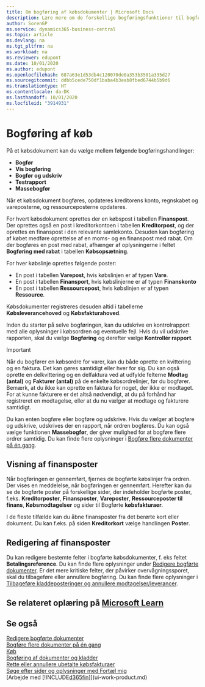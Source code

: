 ```yaml
---
title: Om bogføring af købsdokumenter | Microsoft Docs
description: Lære mere om de forskellige bogføringsfunktioner til bogføring af købsdokumenter, og hvordan du kan opdatere bogførte dokumenter.
author: SorenGP
ms.service: dynamics365-business-central
ms.topic: article
ms.devlang: na
ms.tgt_pltfrm: na
ms.workload: na
ms.reviewer: edupont
ms.date: 10/01/2020
ms.author: edupont
ms.openlocfilehash: 687a63e1d53db4c120070de0a353b3501a335d27
ms.sourcegitcommit: ddbb5cede750df1baba4b3eab8fbed6744b5b9d6
ms.translationtype: HT
ms.contentlocale: da-DK
ms.lasthandoff: 10/01/2020
ms.locfileid: "3914931"
---
```

# <a name="posting-purchases"></a>Bogføring af køb
På et købsdokument kan du vælge mellem følgende bogføringshandlinger:

* **Bogfør**
* **Vis bogføring**
* **Bogfør og udskriv**
* **Testrapport**
* **Massebogfør**

Når et købsdokument bogføres, opdateres kreditorens konto, regnskabet og vareposterne, og ressourceposterne opdateres.

For hvert købsdokument oprettes der en købspost i tabellen **Finanspost**. Der oprettes også en post i kreditorkontoen i tabellen **Kreditorpost**, og der oprettes en finanspost i den relevante samlekonto. Desuden kan bogføring af købet medføre oprettelse af en moms- og en finanspost med rabat. Om der bogføres en post med rabat, afhænger af oplysningerne i feltet **Bogføring med rabat** i tabellen **Købsopsætning**.

For hver købslinje oprettes følgende poster:
- En post i tabellen **Varepost**, hvis købslinjen er af typen **Vare**.
- En post i tabellen **Finansport**, hvis købslinjerne er af typen **Finanskonto**
- En post i tabellen **Ressourcepost**, hvis købslinjen er af typen **Ressource**.

Købsdokumenter registreres desuden altid i tabellerne **Købsleverancehoved** og **Købsfakturahoved**.

Inden du starter på selve bogføringen, kan du udskrive en kontrolrapport med alle oplysninger i købsordren og eventuelle fejl. Hvis du vil udskrive rapporten, skal du vælge **Bogføring** og derefter vælge **Kontrollér rapport**.

> [!IMPORTANT]  
>   Når du bogfører en købsordre for varer, kan du både oprette en kvittering og en faktura. Det kan gøres samtidigt eller hver for sig. Du kan også oprette en delkvittering og en delfaktura ved at udfylde felterne **Modtag (antal)** og **Fakturer (antal)** på de enkelte købsordrelinjer, før du bogfører. Bemærk, at du ikke kan oprette en faktura for noget, der ikke er modtaget. For at kunne fakturere er det altså nødvendigt, at du på forhånd har registreret en modtagelse, eller at du nu vælger at modtage og fakturere samtidigt.

Du kan enten bogføre eller bogføre og udskrive. Hvis du vælger at bogføre og udskrive, udskrives der en rapport, når ordren bogføres. Du kan også vælge funktionen **Massebogfør**, der giver mulighed for at bogføre flere ordrer samtidig. Du kan finde flere oplysninger i [Bogføre flere dokumenter på én gang](ui-batch-posting.md).

## <a name="viewing-ledger-entries"></a>Visning af finansposter
Når bogføringen er gennemført, fjernes de bogførte købslinjer fra ordren. Der vises en meddelelse, når bogføringen er gennemført. Herefter kan du se de bogførte poster på forskellige sider, der indeholder bogførte poster, f.eks. **Kreditorposter**, **Finansposter**, **Vareposter**, **Ressourceposter til finans**, **Købsmodtagelser** og sider til Bogførte **købsfakturaer**.

I de fleste tilfælde kan du åbne finansposter fra det berørte kort eller dokument. Du kan f.eks. på siden **Kreditorkort** vælge handlingen **Poster**.

## <a name="editing-ledger-entries"></a>Redigering af finansposter
Du kan redigere bestemte felter i bogførte købsdokumenter, f. eks feltet **Betalingsreference**. Du kan finde flere oplysninger under [Redigere bogførte dokumenter](across-edit-posted-document.md). Er det mere kritiske felter, der påvirker overvågningssporet, skal du tilbageføre eller annullere bogføring. Du kan finde flere oplysninger i [Tilbageføre kladdeposteringer og annullere modtagelser/leverancer](finance-how-reverse-journal-posting.md).

## <a name="see-related-training-at-microsoft-learn"></a>Se relateret oplæring på [Microsoft Learn](/learn/modules/receive-invoice-dynamics-d365-business-central/index)

## <a name="see-also"></a>Se også
[Redigere bogførte dokumenter](across-edit-posted-document.md)  
[Bogføre flere dokumenter på én gang](ui-batch-posting.md)  
[Køb](purchasing-manage-purchasing.md)  
[Bogføring af dokumenter og kladder](ui-post-documents-journals.md)  
[Rette eller annullere ubetalte købsfakturaer](purchasing-how-correct-cancel-unpaid-purchase-invoices.md)  
[Søge efter sider og oplysninger med Fortæl mig](ui-search.md)  
[Arbejde med [!INCLUDE[d365fin](includes/d365fin_md.md)]](ui-work-product.md)
